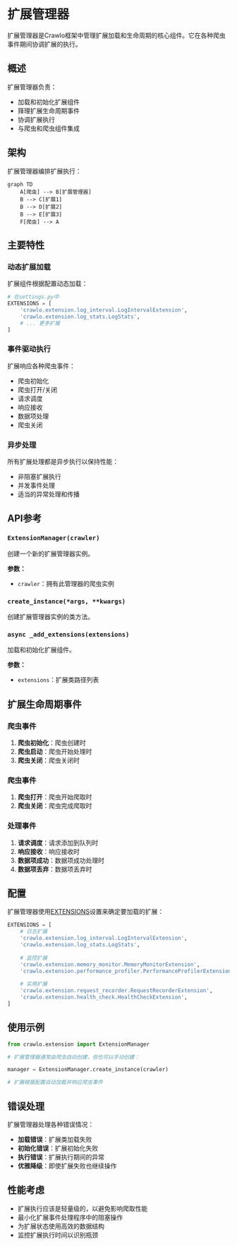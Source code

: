 # 扩展管理器

扩展管理器是Crawlo框架中管理扩展加载和生命周期的核心组件。它在各种爬虫事件期间协调扩展的执行。

## 概述

扩展管理器负责：

- 加载和初始化扩展组件
- 箨理扩展生命周期事件
- 协调扩展执行
- 与爬虫和爬虫组件集成

## 架构

扩展管理器编排扩展执行：

```mermaid
graph TD
    A[爬虫] --> B[扩展管理器]
    B --> C[扩展1]
    B --> D[扩展2]
    B --> E[扩展3]
    F[爬虫] --> A
```

## 主要特性

### 动态扩展加载

扩展组件根据配置动态加载：

```python
# 在settings.py中
EXTENSIONS = [
    'crawlo.extension.log_interval.LogIntervalExtension',
    'crawlo.extension.log_stats.LogStats',
    # ... 更多扩展
]
```

### 事件驱动执行

扩展响应各种爬虫事件：

- 爬虫初始化
- 爬虫打开/关闭
- 请求调度
- 响应接收
- 数据项处理
- 爬虫关闭

### 异步处理

所有扩展处理都是异步执行以保持性能：

- 非阻塞扩展执行
- 并发事件处理
- 适当的异常处理和传播

## API参考

### `ExtensionManager(crawler)`

创建一个新的扩展管理器实例。

**参数：**
- `crawler`：拥有此管理器的爬虫实例

### `create_instance(*args, **kwargs)`

创建扩展管理器实例的类方法。

### `async _add_extensions(extensions)`

加载和初始化扩展组件。

**参数：**
- `extensions`：扩展类路径列表

## 扩展生命周期事件

### 爬虫事件

1. **爬虫初始化**：爬虫创建时
2. **爬虫启动**：爬虫开始处理时
3. **爬虫关闭**：爬虫关闭时

### 爬虫事件

1. **爬虫打开**：爬虫开始爬取时
2. **爬虫关闭**：爬虫完成爬取时

### 处理事件

1. **请求调度**：请求添加到队列时
2. **响应接收**：响应接收时
3. **数据项成功**：数据项成功处理时
4. **数据项丢弃**：数据项丢弃时

## 配置

扩展管理器使用[EXTENSIONS](https://github.com/crawl-coder/Crawlo/blob/master/examples/api_data_collection/api_data_collection/settings.py#L46)设置来确定要加载的扩展：

```python
EXTENSIONS = [
    # 日志扩展
    'crawlo.extension.log_interval.LogIntervalExtension',
    'crawlo.extension.log_stats.LogStats',
    
    # 监控扩展
    'crawlo.extension.memory_monitor.MemoryMonitorExtension',
    'crawlo.extension.performance_profiler.PerformanceProfilerExtension',
    
    # 实用扩展
    'crawlo.extension.request_recorder.RequestRecorderExtension',
    'crawlo.extension.health_check.HealthCheckExtension',
]
```

## 使用示例

```python
from crawlo.extension import ExtensionManager

# 扩展管理器通常由爬虫自动创建，但也可以手动创建：

manager = ExtensionManager.create_instance(crawler)

# 扩展根据配置自动加载并响应爬虫事件
```

## 错误处理

扩展管理器处理各种错误情况：

- **加载错误**：扩展类加载失败
- **初始化错误**：扩展初始化失败
- **执行错误**：扩展执行期间的异常
- **优雅降级**：即使扩展失败也继续操作

## 性能考虑

- 扩展执行应该是轻量级的，以避免影响爬取性能
- 最小化扩展事件处理程序中的阻塞操作
- 为扩展状态使用高效的数据结构
- 监控扩展执行时间以识别瓶颈
